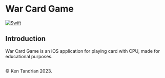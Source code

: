 # War Card Game

[![Swift](https://img.shields.io/badge/-swift-black?style=for-the-badge&logo=swift)](https://github.com/KenTandrian?tab=repositories&language=swift)


## Introduction

War Card Game is an iOS application for playing card with CPU, made for educational purposes.

##

&#169; Ken Tandrian 2023.
